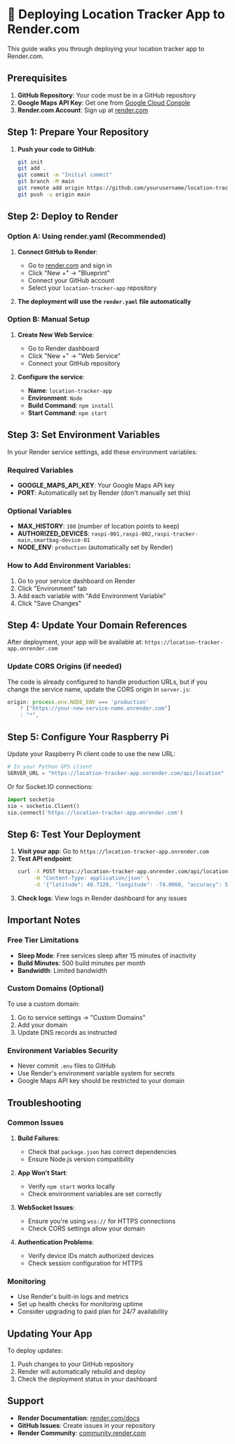 # 🚀 Deploying Location Tracker App to Render.com

This guide walks you through deploying your location tracker app to Render.com.

## Prerequisites

1. **GitHub Repository**: Your code must be in a GitHub repository
2. **Google Maps API Key**: Get one from [Google Cloud Console](https://console.cloud.google.com/google/maps-apis/)
3. **Render.com Account**: Sign up at [render.com](https://render.com)

## Step 1: Prepare Your Repository

1. **Push your code to GitHub**:
   ```bash
   git init
   git add .
   git commit -m "Initial commit"
   git branch -M main
   git remote add origin https://github.com/yourusername/location-tracker-app.git
   git push -u origin main
   ```

## Step 2: Deploy to Render

### Option A: Using render.yaml (Recommended)

1. **Connect GitHub to Render**:
   - Go to [render.com](https://render.com) and sign in
   - Click "New +" → "Blueprint"
   - Connect your GitHub account
   - Select your `location-tracker-app` repository

2. **The deployment will use the `render.yaml` file automatically**

### Option B: Manual Setup

1. **Create New Web Service**:
   - Go to Render dashboard
   - Click "New +" → "Web Service"
   - Connect your GitHub repository

2. **Configure the service**:
   - **Name**: `location-tracker-app`
   - **Environment**: `Node`
   - **Build Command**: `npm install`
   - **Start Command**: `npm start`

## Step 3: Set Environment Variables

In your Render service settings, add these environment variables:

### Required Variables
- **GOOGLE_MAPS_API_KEY**: Your Google Maps API key
- **PORT**: Automatically set by Render (don't manually set this)

### Optional Variables
- **MAX_HISTORY**: `100` (number of location points to keep)
- **AUTHORIZED_DEVICES**: `raspi-001,raspi-002,raspi-tracker-main,smartbag-device-01`
- **NODE_ENV**: `production` (automatically set by Render)

### How to Add Environment Variables:
1. Go to your service dashboard on Render
2. Click "Environment" tab
3. Add each variable with "Add Environment Variable"
4. Click "Save Changes"

## Step 4: Update Your Domain References

After deployment, your app will be available at:
`https://location-tracker-app.onrender.com`

### Update CORS Origins (if needed)
The code is already configured to handle production URLs, but if you change the service name, update the CORS origin in `server.js`:

```javascript
origin: process.env.NODE_ENV === 'production' 
    ? ["https://your-new-service-name.onrender.com"] 
    : "*",
```

## Step 5: Configure Your Raspberry Pi

Update your Raspberry Pi client code to use the new URL:

```python
# In your Python GPS client
SERVER_URL = "https://location-tracker-app.onrender.com/api/location"
```

Or for Socket.IO connections:
```python
import socketio
sio = socketio.Client()
sio.connect('https://location-tracker-app.onrender.com')
```

## Step 6: Test Your Deployment

1. **Visit your app**: Go to `https://location-tracker-app.onrender.com`
2. **Test API endpoint**: 
   ```bash
   curl -X POST https://location-tracker-app.onrender.com/api/location \
        -H "Content-Type: application/json" \
        -d '{"latitude": 40.7128, "longitude": -74.0060, "accuracy": 5.0, "deviceId": "test-device"}'
   ```
3. **Check logs**: View logs in Render dashboard for any issues

## Important Notes

### Free Tier Limitations
- **Sleep Mode**: Free services sleep after 15 minutes of inactivity
- **Build Minutes**: 500 build minutes per month
- **Bandwidth**: Limited bandwidth

### Custom Domains (Optional)
To use a custom domain:
1. Go to service settings → "Custom Domains"
2. Add your domain
3. Update DNS records as instructed

### Environment Variables Security
- Never commit `.env` files to GitHub
- Use Render's environment variable system for secrets
- Google Maps API key should be restricted to your domain

## Troubleshooting

### Common Issues

1. **Build Failures**:
   - Check that `package.json` has correct dependencies
   - Ensure Node.js version compatibility

2. **App Won't Start**:
   - Verify `npm start` works locally
   - Check environment variables are set correctly

3. **WebSocket Issues**:
   - Ensure you're using `wss://` for HTTPS connections
   - Check CORS settings allow your domain

4. **Authentication Problems**:
   - Verify device IDs match authorized devices
   - Check session configuration for HTTPS

### Monitoring
- Use Render's built-in logs and metrics
- Set up health checks for monitoring uptime
- Consider upgrading to paid plan for 24/7 availability

## Updating Your App

To deploy updates:
1. Push changes to your GitHub repository
2. Render will automatically rebuild and deploy
3. Check the deployment status in your dashboard

## Support

- **Render Documentation**: [render.com/docs](https://render.com/docs)
- **GitHub Issues**: Create issues in your repository
- **Render Community**: [community.render.com](https://community.render.com)